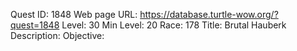 Quest ID: 1848
Web page URL: https://database.turtle-wow.org/?quest=1848
Level: 30
Min Level: 20
Race: 178
Title: Brutal Hauberk
Description: 
Objective: 
